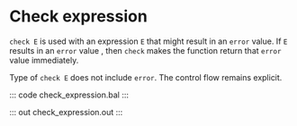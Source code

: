# Check expression

`check E` is used with an expression `E` that might result in an `error` value. If `E` results in an `error` value , then `check` makes the function return that `error` value immediately.

Type of `check E` does not include `error`. The control flow remains explicit.

::: code check_expression.bal :::

::: out check_expression.out :::